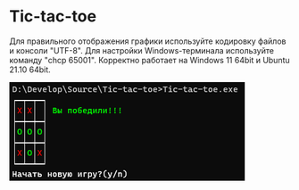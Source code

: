 # Tic-tac-toe
Для правильного отображения графики используйте кодировку файлов и консоли "UTF-8".
Для настройки Windows-терминала используйте команду "chcp 65001".
Корректно работает на Windows 11 64bit и Ubuntu 21.10 64bit.

![Илюстрация к проекту](https://github.com/Ruddytip/Tic-tac-toe/blob/master/image/image.bmp)
